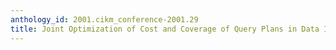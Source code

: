 ```yaml
---
anthology_id: 2001.cikm_conference-2001.29
title: Joint Optimization of Cost and Coverage of Query Plans in Data Integration
---
```

